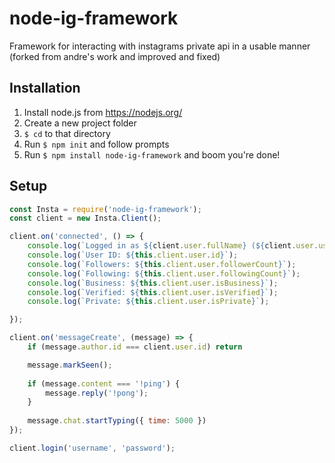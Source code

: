 # node-ig-framework
Framework for interacting with instagrams private api in a usable manner (forked from andre's work and improved and fixed)


## Installation 

1. Install node.js from https://nodejs.org/
2. Create a new project folder
3. `$ cd` to that directory 
4. Run `$ npm init` and follow prompts
5. Run `$ npm install node-ig-framework` and boom you're done!

## Setup

```js
const Insta = require('node-ig-framework');
const client = new Insta.Client();

client.on('connected', () => {
    console.log(`Logged in as ${client.user.fullName} (${client.user.username})`);
    console.log(`User ID: ${this.client.user.id}`);
    console.log(`Followers: ${this.client.user.followerCount}`);
    console.log(`Following: ${this.client.user.followingCount}`);
    console.log(`Business: ${this.client.user.isBusiness}`);
    console.log(`Verified: ${this.client.user.isVerified}`);
    console.log(`Private: ${this.client.user.isPrivate}`);

});

client.on('messageCreate', (message) => {
    if (message.author.id === client.user.id) return

    message.markSeen();
    
    if (message.content === '!ping') {
        message.reply('!pong');
    }
    
    message.chat.startTyping({ time: 5000 })
});

client.login('username', 'password');
```
